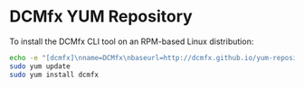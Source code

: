 # DCMfx YUM Repository

To install the DCMfx CLI tool on an RPM-based Linux distribution:

```sh
echo -e "[dcmfx]\nname=DCMfx\nbaseurl=http://dcmfx.github.io/yum-repository\nenabled=1\ngpgcheck=0" | sudo tee /etc/yum.repos.d/dcmfx.repo
sudo yum update
sudo yum install dcmfx
```
